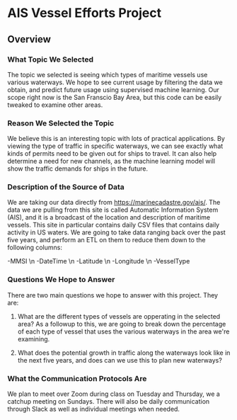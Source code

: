# AIS Vessel Efforts Project

## Overview 

### What Topic We Selected

The topic we selected is seeing which types of maritime vessels use various waterways. We hope to see current usage by filtering the data we obtain, and predict future usage using supervised machine learning. Our scope right now is the San Franscio Bay Area, but this code can be easily tweaked to examine other areas.

### Reason We Selected the Topic

We believe this is an interesting topic with lots of practical applications. By viewing the type of traffic in specific waterways, we can see exactly what kinds of permits need to be given out for ships to travel. It can also help determine a need for new channels, as the machine learning model will show the traffic demands for ships in the future.

### Description of the Source of Data

We are taking our data directly from https://marinecadastre.gov/ais/. The data we are pulling from this site is called Automatic Information System (AIS), and it is a broadcast of the location and description of maritime vessels. This site in particular contains daily CSV files that contains daily activity in US waters. We are going to take data ranging back over the past five years, and perform an ETL on them to reduce them down to the following columns:

-MMSI \n
-DateTime \n
-Latitude \n
-Longitude \n
-VesselType

### Questions We Hope to Answer

There are two main questions we hope to answer with this project. They are:

1) What are the different types of vessels are opperating in the selected area? As a followup to this, we are going to break down the percentage of each type of vessel that uses the various waterways in the area we're examining.

2) What does the potential growth in traffic along the waterways look like in the next five years, and does can we use this to plan new waterways?


### What the Communication Protocols Are

We plan to meet over Zoom during class on Tuesday and Thursday, we a catchup meeting on Sundays. There will also be daily communication through Slack as well as individual meetings when needed.


